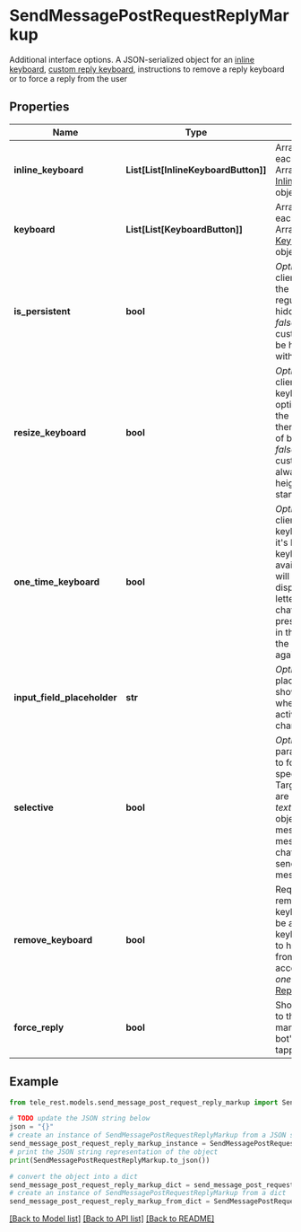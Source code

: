 # SendMessagePostRequestReplyMarkup

Additional interface options. A JSON-serialized object for an [inline keyboard](https://core.telegram.org/bots/features#inline-keyboards), [custom reply keyboard](https://core.telegram.org/bots/features#keyboards), instructions to remove a reply keyboard or to force a reply from the user

## Properties

Name | Type | Description | Notes
------------ | ------------- | ------------- | -------------
**inline_keyboard** | **List[List[InlineKeyboardButton]]** | Array of button rows, each represented by an Array of [InlineKeyboardButton](https://core.telegram.org/bots/api/#inlinekeyboardbutton) objects | 
**keyboard** | **List[List[KeyboardButton]]** | Array of button rows, each represented by an Array of [KeyboardButton](https://core.telegram.org/bots/api/#keyboardbutton) objects | 
**is_persistent** | **bool** | *Optional*. Requests clients to always show the keyboard when the regular keyboard is hidden. Defaults to *false*, in which case the custom keyboard can be hidden and opened with a keyboard icon. | [optional] [default to False]
**resize_keyboard** | **bool** | *Optional*. Requests clients to resize the keyboard vertically for optimal fit (e.g., make the keyboard smaller if there are just two rows of buttons). Defaults to *false*, in which case the custom keyboard is always of the same height as the app&#39;s standard keyboard. | [optional] [default to False]
**one_time_keyboard** | **bool** | *Optional*. Requests clients to hide the keyboard as soon as it&#39;s been used. The keyboard will still be available, but clients will automatically display the usual letter-keyboard in the chat - the user can press a special button in the input field to see the custom keyboard again. Defaults to *false*. | [optional] [default to False]
**input_field_placeholder** | **str** | *Optional*. The placeholder to be shown in the input field when the reply is active; 1-64 characters | [optional] 
**selective** | **bool** | *Optional*. Use this parameter if you want to force reply from specific users only. Targets: 1) users that are @mentioned in the *text* of the [Message](https://core.telegram.org/bots/api/#message) object; 2) if the bot&#39;s message is a reply to a message in the same chat and forum topic, sender of the original message. | [optional] 
**remove_keyboard** | **bool** | Requests clients to remove the custom keyboard (user will not be able to summon this keyboard; if you want to hide the keyboard from sight but keep it accessible, use *one\\_time\\_keyboard* in [ReplyKeyboardMarkup](https://core.telegram.org/bots/api/#replykeyboardmarkup)) | [default to True]
**force_reply** | **bool** | Shows reply interface to the user, as if they manually selected the bot&#39;s message and tapped &#39;Reply&#39; | [default to True]

## Example

```python
from tele_rest.models.send_message_post_request_reply_markup import SendMessagePostRequestReplyMarkup

# TODO update the JSON string below
json = "{}"
# create an instance of SendMessagePostRequestReplyMarkup from a JSON string
send_message_post_request_reply_markup_instance = SendMessagePostRequestReplyMarkup.from_json(json)
# print the JSON string representation of the object
print(SendMessagePostRequestReplyMarkup.to_json())

# convert the object into a dict
send_message_post_request_reply_markup_dict = send_message_post_request_reply_markup_instance.to_dict()
# create an instance of SendMessagePostRequestReplyMarkup from a dict
send_message_post_request_reply_markup_from_dict = SendMessagePostRequestReplyMarkup.from_dict(send_message_post_request_reply_markup_dict)
```
[[Back to Model list]](../README.md#documentation-for-models) [[Back to API list]](../README.md#documentation-for-api-endpoints) [[Back to README]](../README.md)


